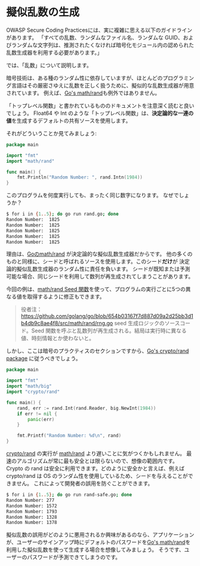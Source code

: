 擬似乱数の生成
========================

OWASP Secure Coding Practicesには、実に複雑に思える以下のガイドラインがあります。
「すべての乱数、ランダムなファイル名、ランダムな GUID、およびランダムな文字列は、推測されたくなければ暗号化モジュール内の認められた乱数生成器を利用する必要があります。」

では、「乱数」について説明します。

暗号技術は、ある種のランダム性に依存していますが、ほとんどのプログラミング言語はその厳密さゆえに乱数を正しく扱うために、擬似的な乱数生成器が用意されています。
例えば、[Go's math/rand][1]も例外ではありません。

「トップレベル関数」と書かれているもののドキュメントを注意深く読むと良いでしょう。
Float64 や Int のような「トップレベル関数」は、**決定論的な一連の値**を生成するデフォルトの共有ソースを使用します。

それがどういうことか見てみましょう:

```go
package main

import "fmt"
import "math/rand"

func main() {
    fmt.Println("Random Number: ", rand.Intn(1984))
}
```

このプログラムを何度実行しても、まったく同じ数字になります。
なぜでしょうか？

```bash
$ for i in {1..5}; do go run rand.go; done
Random Number:  1825
Random Number:  1825
Random Number:  1825
Random Number:  1825
Random Number:  1825
```

理由は、[Goのmath/rand][1] が決定論的な擬似乱数生成器だからです。
他の多くのものと同様に、シードと呼ばれるソースを使用します。このシード**だけ**が
決定論的擬似乱数生成器のランダム性に責任を負います。
シードが既知または予測可能な場合、同じシードを利用して数列が再生成されてしまうことがあります。

今回の例は、[math/rand Seed 関数][3]を使って、プログラムの実行ごとに5つの異なる値を取得するように修正もできます。
> 役者注： https://github.com/golang/go/blob/654b03167f7d887d09a2d25bb3d1b4db9c8ae4f8/src/math/rand/rng.go seed 生成ロジックのソースコード。Seed 関数を呼ぶと乱数列が再生成される。結局は実行時に異なる値、時刻情報とか使わないと。

しかし、ここは暗号のプラクティスのセクションですから、[Go's crypto/rand package][4] に従うべきでしょう。

```go
package main

import "fmt"
import "math/big"
import "crypto/rand"

func main() {
    rand, err := rand.Int(rand.Reader, big.NewInt(1984))
    if err != nil {
        panic(err)
    }

    fmt.Printf("Random Number: %d\n", rand)
}
```

[crypto/rand][4] の実行が [math/rand][1] より遅いことに気がつくかもしれません。
最速のアルゴリズムが常に最も安全とは限らないので、想像の範囲内です。Crypto の
rand は安全に利用できます。どのように安全かと言えば、例えば crypto/rand は OS のランダム性を使用しているため、シードを与えることができません。
これによって開発者の誤用を防ぐことができます。

```bash
$ for i in {1..5}; do go run rand-safe.go; done
Random Number: 277
Random Number: 1572
Random Number: 1793
Random Number: 1328
Random Number: 1378
```

擬似乱数の誤用がどのように悪用されるか興味があるのなら、アプリケーションが、ユーザーのサインアップ時にデフォルトのパスワードを[Go's math/rand][1]を利用した擬似乱数を使って生成する場合を想像してみましょう。
そうです、ユーザーのパスワードが予測できてしまうのです。

[1]: https://golang.org/pkg/math/rand/
[2]: https://golang.org/pkg/math/rand/#pkg-overview
[3]: https://golang.org/pkg/math/rand/#Seed
[4]: https://golang.org/pkg/crypto/rand/
